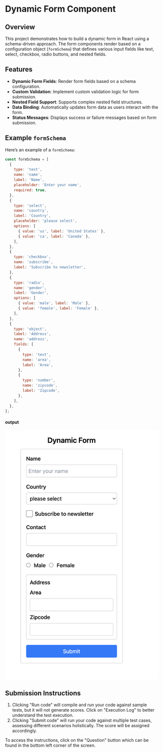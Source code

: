 # Dynamic Form Component

## Overview

This project demonstrates how to build a dynamic form in React using a schema-driven approach. The form components render based on a configuration object (`formSchema`) that defines various input fields like text, select, checkbox, radio buttons, and nested fields.

## Features

- **Dynamic Form Fields**: Render form fields based on a schema configuration.
- **Custom Validation**: Implement custom validation logic for form submission.
- **Nested Field Support**: Supports complex nested field structures.
- **Data Binding**: Automatically updates form data as users interact with the form.
- **Status Messages**: Displays success or failure messages based on form submission.

## Example `formSchema`

Here’s an example of a `formSchema`:

```javascript
const formSchema = [
  {
    type: 'text',
    name: 'name',
    label: 'Name',
    placeholder: 'Enter your name',
    required: true,
  },
  {
    type: 'select',
    name: 'country',
    label: 'Country',
    placeholder: 'please select',
    options: [
      { value: 'us', label: 'United States' },
      { value: 'ca', label: 'Canada' },
    ],
  },
  {
    type: 'checkbox',
    name: 'subscribe',
    label: 'Subscribe to newsletter',
  },
  {
    type: 'radio',
    name: 'gender',
    label: 'Gender',
    options: [
      { value: 'male', label: 'Male' },
      { value: 'female', label: 'Female' },
    ],
  },
  {
    type: 'object',
    label: 'Address',
    name: 'address',
    fields: [
      {
        type: 'text',
        name: 'area',
        label: 'Area',
      },
      {
        type: 'number',
        name: 'zipcode',
        label: 'Zipcode',
      },
    ],
  },
];
```

#### output

![Form](./image.png)

## Submission Instructions

1. Clicking "Run code" will compile and run your code against sample tests, but it will not generate scores. Click on "Execution Log" to better understand the test execution.
2. Clicking "Submit code" will run your code against multiple test cases, assessing different scenarios holistically. The score will be assigned accordingly.

To access the instructions, click on the "Question" button which can be found in the bottom left corner of the screen.

```

```
